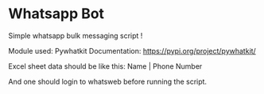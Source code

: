 # Whatsapp Bot
 
Simple whatsapp bulk messaging script !

Module used: Pywhatkit
Documentation: https://pypi.org/project/pywhatkit/

Excel sheet data should be like this:
Name | Phone Number

And one should login to whatsweb before running the script. 
